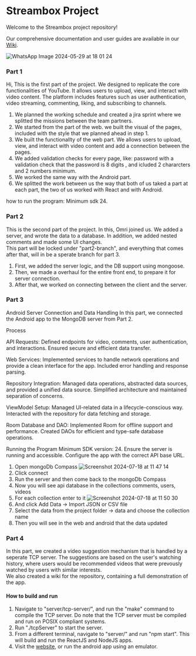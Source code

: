# Streambox Project

Welcome to the Streambox project repository!

Our comprehensive documentation and user guides are available in our [Wiki](https://github.com/ZoharMashiah/Youtube-clone-project/wiki).

![WhatsApp Image 2024-05-29 at 18 01 24](https://github.com/ZoharMashiah/Youtube-clone-project/assets/103347396/9416f52b-d946-4d82-8c0d-af0c2ee122ac)

### Part 1

Hi,
This is the first part of the project. We designed to replicate the core functionalities of YouTube. It allows users to upload, view, and interact with video content. The platform includes features such as user authentication, video streaming, commenting, liking, and subscribing to channels.

1. We planned the working schedule and created a jira sprint where we splitted the missions between the team partners.
2. We started from the part of the web. we built the visual of the pages, included with the style that we planned ahead in step 1.
3. We built the functionallty of the web part. We allows users to upload, view, and interact with video content and add a connection between the pages.
4. We added validation checks for every page, like: password with a validation check that the password is 8 digits , and icluded 2 chararcters and 2 numbers minimum.
5. We worked the same way with the Android part.
6. We splitted the work between us the way that both of us taked a part at each part, the two of us worked with React and with Android.

how to run the program: Minimum sdk 24.

### Part 2

This is the second part of the project. In this, Omri joined us. We added a server, and wrote the data to a database. In addition, we added nested comments and made some UI changes.  
This part will be locked under "part2-branch", and everything that comes after that, will in be a sperate branch for part 3.

1. First, we added the server logic, and the DB support using mongoose.
2. Then, we made a overhaul for the entire front end, to prepare it for server connection.
3. After that, we worked on connecting between the client and the server.

### Part 3
Android Server Connection and Data Handling
In this part, we connected the Android app to the MongoDB server from Part 2.

Process

API Requests:
Defined endpoints for video, comments, user authentication, and interactions.
Ensured secure and efficient data transfer.

Web Services:
Implemented services to handle network operations and provide a clean interface for the app.
Included error handling and response parsing.

Repository Integration:
Managed data operations, abstracted data sources, and provided a unified data source.
Simplified architecture and maintained separation of concerns.

ViewModel Setup:
Managed UI-related data in a lifecycle-conscious way.
Interacted with the repository for data fetching and storage.

Room Database and DAO:
Implemented Room for offline support and performance.
Created DAOs for efficient and type-safe database operations.

Running the Program
Minimum SDK version: 24.
Ensure the server is running and accessible.
Configure the app with the correct API base URL.

1. Open mongoDb Compass
![Screenshot 2024-07-18 at 11 47 14](https://github.com/user-attachments/assets/219b7fb0-85d5-4cf0-a079-412962e15cf6)
2. Click connect
3. Run the server and then come back to the mongoDb Compass
4. Now you will see api database in the collections comments, users, videos
5. For each collection enter to it
![Screenshot 2024-07-18 at 11 50 30](https://github.com/user-attachments/assets/6c849d0a-42a8-47c0-8869-20d87b5996cf)
6. And click Add Data -> Import JSON or CSV file
7. Select the data from the project folder -> data and choose the collection name
8. Then you will see in the web and android that the data updated

### Part 4

In this part, we created a video suggestion mechanism that is handled by a seperate TCP server. The suggestions are based on the user's watching history, where users would be recommended videos that were prevously watched by users with similar interests.  
We also created a wiki for the repository, containing a full demonstration of the app.

#### How to build and run

1. Navigate to "server/tcp-server/", and run the "make" command to compile the TCP server. Do note that the TCP server must be compiled and run on POSIX compliant systems.
2. Run "./tcpServer" to start the server.
3. From a different terminal, navigate to "server/" and run "npm start". This will build and run the ReactJS and NodeJS apps.
4. Visit the [website](http://localhost:3000/), or run the android app using an emulator.
